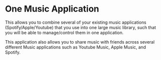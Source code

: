 # One Music Application


This allows you to combine  several of your existing music applications (Spotify/Apple/Youtube) that you use
into one large music library, such that you will be able to manage/control them in one application. 


This application also allows you to share music with friends across several different Music applications
such as Youtube Music, Apple Music, and Spotify.
